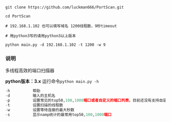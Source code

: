 

```
git clone https://github.com/luckman666/PortScan.git

cd PortScan

# 192.168.1.102 也可以填写域名 1200线程数，9秒timeout

# 用python3写的请用python3以上版本

python main.py -d 192.168.1.102 -t 1200 -w 9
```
### 说明

多线程高效的端口扫描器

**python版本：3.x**
运行命令`python main.py -h`
```python
-h			帮助
-d			输入的主机名
-p			设置常见的top50,100,1000端口或者自定义的端口列表，目前还没有支持自定义端口范围扫描（待             实现）
-t			设置扫描的线程数
-w			设置等待连接的最大秒数
-s			显示namp统计的最常用top50,100,1000端口
```
